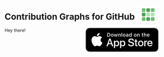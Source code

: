 <a href="https://apps.apple.com/app/id1537192731" target="_blank"><img align="right" src=".assets/app-icon-rounded.png" width="70" alt="Contribution Graphs for GitHub"></a>

# Contribution Graphs for GitHub

<a href="https://apps.apple.com/app/id1537192731" target="_blank"><img align="right" src=".assets/app-store-badge.svg" alt="Contribution Graphs for GitHub"></a>

Hey there!
